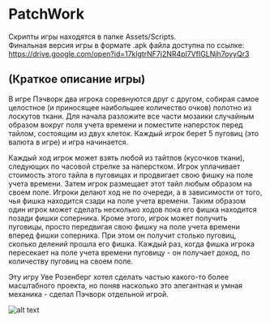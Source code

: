 # PatchWork
Скрипты игры находятся в папке Assets/Scripts.  
Финальная версия игры в формате .apk файла доступна по ссылке:
https://drive.google.com/open?id=17klgtrNF7j2NR4pl7VfIGLNjh7oyyQr3

## (Краткое описание игры)
В игре Пэчворк два игрока соревнуются друг с другом, собирая самое целостное (и приносящее наибольшее количество очков) полотно из лоскутов ткани. Для начала разложите все части мозаики случайным образом вокруг поля учета времени и поместите наперсток перед тайлом, состоящим из двух клеток. Каждый игрок берет 5 пуговиц (это валюта в игре) и игра начинается.


Каждый ход игрок может взять любой из тайтлов (кусочков ткани), следующих по часовой стрелке за наперстком. Игрок уплачивает стоимость этого тайла в пуговицах и продвигает свою фишку на поле учета времени. Затем игрок размещает этот тайл любым образом на своем поле.
Игроки делают ход не по очереди, а в зависимости от того, чья фишка находится сзади на поле учета времени. Таким образом один игрок может сделать несколько ходов пока его фишка находится позади фишки соперника. 
Кроме этого, игрок может получить пуговицы, просто передвигая свою фишку на поле учета времени вперед фишки соперника. При этом он получит столько пуговиц, сколько делений прошла его фишка.
Каждый раз, когда фишка игрока пересекает на поле учета времени пуговицу - он получает доход, по количеству пуговиц на своем поле.

Эту игру Уве Розенберг хотел сделать частью какого-то более масштабного проекта, но поняв насколько это элегантная и умная механика - сделал Пэчворк отдельной игрой.

![alt text](https://tesera.ru/images/items/522091/1600x1200xsxy/photo.jpg)
